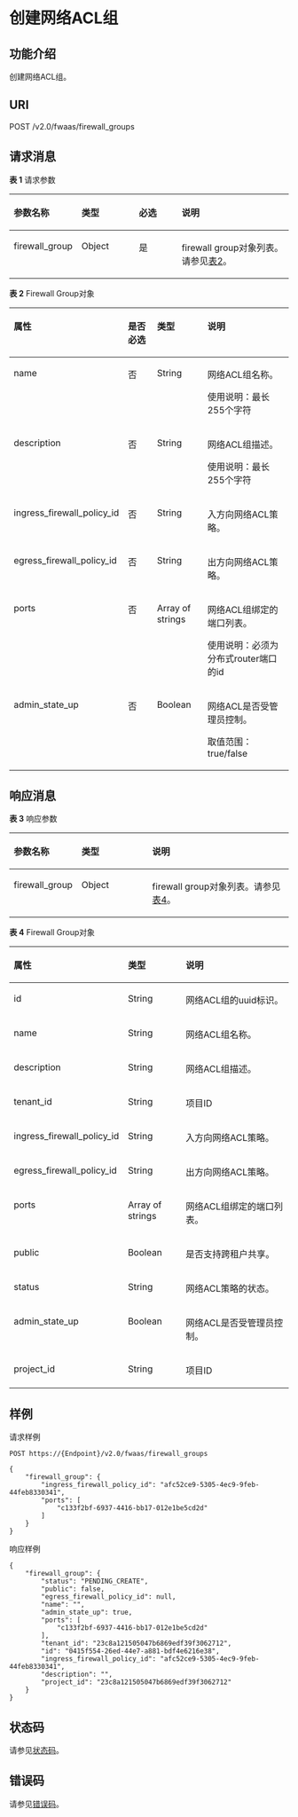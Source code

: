 # 创建网络ACL组<a name="vpc_firewall_0015"></a>

## 功能介绍<a name="section28317954132753"></a>

创建网络ACL组。

## URI<a name="section55587849132753"></a>

POST /v2.0/fwaas/firewall\_groups

## 请求消息<a name="section28981251132753"></a>

**表 1**  请求参数

<a name="table23322114132753"></a>
<table><thead align="left"><tr id="row65935357132753"><th class="cellrowborder" valign="top" width="19.388061193880613%" id="mcps1.2.5.1.1"><p id="p47877448132753"><a name="p47877448132753"></a><a name="p47877448132753"></a>参数名称</p>
</th>
<th class="cellrowborder" valign="top" width="21.42785721427857%" id="mcps1.2.5.1.2"><p id="p52491337132753"><a name="p52491337132753"></a><a name="p52491337132753"></a>类型</p>
</th>
<th class="cellrowborder" valign="top" width="16.328367163283673%" id="mcps1.2.5.1.3"><p id="p45667362132753"><a name="p45667362132753"></a><a name="p45667362132753"></a>必选</p>
</th>
<th class="cellrowborder" valign="top" width="42.85571442855714%" id="mcps1.2.5.1.4"><p id="p17633266132753"><a name="p17633266132753"></a><a name="p17633266132753"></a>说明</p>
</th>
</tr>
</thead>
<tbody><tr id="row8939225132753"><td class="cellrowborder" valign="top" width="19.388061193880613%" headers="mcps1.2.5.1.1 "><p id="p59896822132753"><a name="p59896822132753"></a><a name="p59896822132753"></a>firewall_group</p>
</td>
<td class="cellrowborder" valign="top" width="21.42785721427857%" headers="mcps1.2.5.1.2 "><p id="p49917547132753"><a name="p49917547132753"></a><a name="p49917547132753"></a>Object</p>
</td>
<td class="cellrowborder" valign="top" width="16.328367163283673%" headers="mcps1.2.5.1.3 "><p id="p64285015132753"><a name="p64285015132753"></a><a name="p64285015132753"></a>是</p>
</td>
<td class="cellrowborder" valign="top" width="42.85571442855714%" headers="mcps1.2.5.1.4 "><p id="p48871362132652"><a name="p48871362132652"></a><a name="p48871362132652"></a>firewall group对象列表。请参见<a href="#table31629250121127">表2</a>。</p>
</td>
</tr>
</tbody>
</table>

**表 2**  Firewall Group对象

<a name="table31629250121127"></a>
<table><thead align="left"><tr id="row45711693121127"><th class="cellrowborder" valign="top" width="26.897310268973108%" id="mcps1.2.5.1.1"><p id="p46819705121127"><a name="p46819705121127"></a><a name="p46819705121127"></a>属性</p>
</th>
<th class="cellrowborder" valign="top" width="13.268673132686734%" id="mcps1.2.5.1.2"><p id="p8500055165416"><a name="p8500055165416"></a><a name="p8500055165416"></a>是否必选</p>
</th>
<th class="cellrowborder" valign="top" width="19.948005199480054%" id="mcps1.2.5.1.3"><p id="p35064605121127"><a name="p35064605121127"></a><a name="p35064605121127"></a>类型</p>
</th>
<th class="cellrowborder" valign="top" width="39.88601139886011%" id="mcps1.2.5.1.4"><p id="p11952850121127"><a name="p11952850121127"></a><a name="p11952850121127"></a>说明</p>
</th>
</tr>
</thead>
<tbody><tr id="row34896104121127"><td class="cellrowborder" valign="top" width="26.897310268973108%" headers="mcps1.2.5.1.1 "><p id="p52608071121127"><a name="p52608071121127"></a><a name="p52608071121127"></a>name</p>
</td>
<td class="cellrowborder" valign="top" width="13.268673132686734%" headers="mcps1.2.5.1.2 "><p id="p1500355195417"><a name="p1500355195417"></a><a name="p1500355195417"></a>否</p>
</td>
<td class="cellrowborder" valign="top" width="19.948005199480054%" headers="mcps1.2.5.1.3 "><p id="p59846605121127"><a name="p59846605121127"></a><a name="p59846605121127"></a>String</p>
</td>
<td class="cellrowborder" valign="top" width="39.88601139886011%" headers="mcps1.2.5.1.4 "><p id="p28604909121127"><a name="p28604909121127"></a><a name="p28604909121127"></a>网络ACL组名称。</p>
<p id="p83231610195414"><a name="p83231610195414"></a><a name="p83231610195414"></a>使用说明：最长255个字符</p>
</td>
</tr>
<tr id="row11129246121127"><td class="cellrowborder" valign="top" width="26.897310268973108%" headers="mcps1.2.5.1.1 "><p id="p39887063121127"><a name="p39887063121127"></a><a name="p39887063121127"></a>description</p>
</td>
<td class="cellrowborder" valign="top" width="13.268673132686734%" headers="mcps1.2.5.1.2 "><p id="p1450085505420"><a name="p1450085505420"></a><a name="p1450085505420"></a>否</p>
</td>
<td class="cellrowborder" valign="top" width="19.948005199480054%" headers="mcps1.2.5.1.3 "><p id="p28745735121127"><a name="p28745735121127"></a><a name="p28745735121127"></a>String</p>
</td>
<td class="cellrowborder" valign="top" width="39.88601139886011%" headers="mcps1.2.5.1.4 "><p id="p35639020121127"><a name="p35639020121127"></a><a name="p35639020121127"></a>网络ACL组描述。</p>
<p id="p11817162215413"><a name="p11817162215413"></a><a name="p11817162215413"></a>使用说明：最长255个字符</p>
</td>
</tr>
<tr id="row38137474121127"><td class="cellrowborder" valign="top" width="26.897310268973108%" headers="mcps1.2.5.1.1 "><p id="p35500294121127"><a name="p35500294121127"></a><a name="p35500294121127"></a>ingress_firewall_policy_id</p>
</td>
<td class="cellrowborder" valign="top" width="13.268673132686734%" headers="mcps1.2.5.1.2 "><p id="p3500155520543"><a name="p3500155520543"></a><a name="p3500155520543"></a>否</p>
</td>
<td class="cellrowborder" valign="top" width="19.948005199480054%" headers="mcps1.2.5.1.3 "><p id="p49995809121127"><a name="p49995809121127"></a><a name="p49995809121127"></a>String</p>
</td>
<td class="cellrowborder" valign="top" width="39.88601139886011%" headers="mcps1.2.5.1.4 "><p id="p56499442121127"><a name="p56499442121127"></a><a name="p56499442121127"></a>入方向网络ACL策略。</p>
</td>
</tr>
<tr id="row9094936121127"><td class="cellrowborder" valign="top" width="26.897310268973108%" headers="mcps1.2.5.1.1 "><p id="p34911245121127"><a name="p34911245121127"></a><a name="p34911245121127"></a>egress_firewall_policy_id</p>
</td>
<td class="cellrowborder" valign="top" width="13.268673132686734%" headers="mcps1.2.5.1.2 "><p id="p1950085514546"><a name="p1950085514546"></a><a name="p1950085514546"></a>否</p>
</td>
<td class="cellrowborder" valign="top" width="19.948005199480054%" headers="mcps1.2.5.1.3 "><p id="p44624490121127"><a name="p44624490121127"></a><a name="p44624490121127"></a>String</p>
</td>
<td class="cellrowborder" valign="top" width="39.88601139886011%" headers="mcps1.2.5.1.4 "><p id="p37100641121127"><a name="p37100641121127"></a><a name="p37100641121127"></a>出方向网络ACL策略。</p>
</td>
</tr>
<tr id="row31622902121127"><td class="cellrowborder" valign="top" width="26.897310268973108%" headers="mcps1.2.5.1.1 "><p id="p65911012121127"><a name="p65911012121127"></a><a name="p65911012121127"></a>ports</p>
</td>
<td class="cellrowborder" valign="top" width="13.268673132686734%" headers="mcps1.2.5.1.2 "><p id="p8500855175412"><a name="p8500855175412"></a><a name="p8500855175412"></a>否</p>
</td>
<td class="cellrowborder" valign="top" width="19.948005199480054%" headers="mcps1.2.5.1.3 "><p id="p5459978121127"><a name="p5459978121127"></a><a name="p5459978121127"></a>Array of strings</p>
</td>
<td class="cellrowborder" valign="top" width="39.88601139886011%" headers="mcps1.2.5.1.4 "><p id="p61002567121127"><a name="p61002567121127"></a><a name="p61002567121127"></a>网络ACL组绑定的端口列表。</p>
<p id="p10668102685116"><a name="p10668102685116"></a><a name="p10668102685116"></a>使用说明：必须为分布式router端口的id</p>
</td>
</tr>
<tr id="row59833296121127"><td class="cellrowborder" valign="top" width="26.897310268973108%" headers="mcps1.2.5.1.1 "><p id="p44051842121127"><a name="p44051842121127"></a><a name="p44051842121127"></a>admin_state_up</p>
</td>
<td class="cellrowborder" valign="top" width="13.268673132686734%" headers="mcps1.2.5.1.2 "><p id="p3500455195415"><a name="p3500455195415"></a><a name="p3500455195415"></a>否</p>
</td>
<td class="cellrowborder" valign="top" width="19.948005199480054%" headers="mcps1.2.5.1.3 "><p id="p58587899121127"><a name="p58587899121127"></a><a name="p58587899121127"></a>Boolean</p>
</td>
<td class="cellrowborder" valign="top" width="39.88601139886011%" headers="mcps1.2.5.1.4 "><p id="p3428646121127"><a name="p3428646121127"></a><a name="p3428646121127"></a>网络ACL是否受管理员控制。</p>
<p id="p19344243185411"><a name="p19344243185411"></a><a name="p19344243185411"></a>取值范围：true/false</p>
</td>
</tr>
</tbody>
</table>

## 响应消息<a name="section47249684132753"></a>

**表 3**  响应参数

<a name="table22528036132753"></a>
<table><thead align="left"><tr id="row54420002132753"><th class="cellrowborder" valign="top" width="23.169999999999998%" id="mcps1.2.4.1.1"><p id="p43836262132753"><a name="p43836262132753"></a><a name="p43836262132753"></a>参数名称</p>
</th>
<th class="cellrowborder" valign="top" width="25.61%" id="mcps1.2.4.1.2"><p id="p57315890132753"><a name="p57315890132753"></a><a name="p57315890132753"></a>类型</p>
</th>
<th class="cellrowborder" valign="top" width="51.22%" id="mcps1.2.4.1.3"><p id="p55101661132753"><a name="p55101661132753"></a><a name="p55101661132753"></a>说明</p>
</th>
</tr>
</thead>
<tbody><tr id="row23789310132753"><td class="cellrowborder" valign="top" width="23.169999999999998%" headers="mcps1.2.4.1.1 "><p id="p30981925132753"><a name="p30981925132753"></a><a name="p30981925132753"></a>firewall_group</p>
</td>
<td class="cellrowborder" valign="top" width="25.61%" headers="mcps1.2.4.1.2 "><p id="p1451635132753"><a name="p1451635132753"></a><a name="p1451635132753"></a>Object</p>
</td>
<td class="cellrowborder" valign="top" width="51.22%" headers="mcps1.2.4.1.3 "><p id="p47442693132753"><a name="p47442693132753"></a><a name="p47442693132753"></a>firewall group对象列表。请参见<a href="#table7886851182616">表4</a>。</p>
</td>
</tr>
</tbody>
</table>

**表 4**  Firewall Group对象

<a name="table7886851182616"></a>
<table><thead align="left"><tr id="row388711511267"><th class="cellrowborder" valign="top" width="35.3%" id="mcps1.2.4.1.1"><p id="p4887205152611"><a name="p4887205152611"></a><a name="p4887205152611"></a>属性</p>
</th>
<th class="cellrowborder" valign="top" width="21.57%" id="mcps1.2.4.1.2"><p id="p288711516264"><a name="p288711516264"></a><a name="p288711516264"></a>类型</p>
</th>
<th class="cellrowborder" valign="top" width="43.13%" id="mcps1.2.4.1.3"><p id="p12887651122618"><a name="p12887651122618"></a><a name="p12887651122618"></a>说明</p>
</th>
</tr>
</thead>
<tbody><tr id="row20395689121127"><td class="cellrowborder" valign="top" width="35.3%" headers="mcps1.2.4.1.1 "><p id="p50168503121127"><a name="p50168503121127"></a><a name="p50168503121127"></a>id</p>
</td>
<td class="cellrowborder" valign="top" width="21.57%" headers="mcps1.2.4.1.2 "><p id="p47513116121127"><a name="p47513116121127"></a><a name="p47513116121127"></a>String</p>
</td>
<td class="cellrowborder" valign="top" width="43.13%" headers="mcps1.2.4.1.3 "><p id="p62072725121127"><a name="p62072725121127"></a><a name="p62072725121127"></a>网络ACL组的uuid标识。</p>
</td>
</tr>
<tr id="row788715512269"><td class="cellrowborder" valign="top" width="35.3%" headers="mcps1.2.4.1.1 "><p id="p6887105192617"><a name="p6887105192617"></a><a name="p6887105192617"></a>name</p>
</td>
<td class="cellrowborder" valign="top" width="21.57%" headers="mcps1.2.4.1.2 "><p id="p12887175111264"><a name="p12887175111264"></a><a name="p12887175111264"></a>String</p>
</td>
<td class="cellrowborder" valign="top" width="43.13%" headers="mcps1.2.4.1.3 "><p id="p4889105118269"><a name="p4889105118269"></a><a name="p4889105118269"></a>网络ACL组名称。</p>
</td>
</tr>
<tr id="row1288910518269"><td class="cellrowborder" valign="top" width="35.3%" headers="mcps1.2.4.1.1 "><p id="p148891451162617"><a name="p148891451162617"></a><a name="p148891451162617"></a>description</p>
</td>
<td class="cellrowborder" valign="top" width="21.57%" headers="mcps1.2.4.1.2 "><p id="p15889125111262"><a name="p15889125111262"></a><a name="p15889125111262"></a>String</p>
</td>
<td class="cellrowborder" valign="top" width="43.13%" headers="mcps1.2.4.1.3 "><p id="p688975152619"><a name="p688975152619"></a><a name="p688975152619"></a>网络ACL组描述。</p>
</td>
</tr>
<tr id="row677472121127"><td class="cellrowborder" valign="top" width="35.3%" headers="mcps1.2.4.1.1 "><p id="p60717947121127"><a name="p60717947121127"></a><a name="p60717947121127"></a>tenant_id</p>
</td>
<td class="cellrowborder" valign="top" width="21.57%" headers="mcps1.2.4.1.2 "><p id="p65871708121127"><a name="p65871708121127"></a><a name="p65871708121127"></a>String</p>
</td>
<td class="cellrowborder" valign="top" width="43.13%" headers="mcps1.2.4.1.3 "><p id="p10487112"><a name="p10487112"></a><a name="p10487112"></a>项目ID</p>
</td>
</tr>
<tr id="row16889175115261"><td class="cellrowborder" valign="top" width="35.3%" headers="mcps1.2.4.1.1 "><p id="p6889155182616"><a name="p6889155182616"></a><a name="p6889155182616"></a>ingress_firewall_policy_id</p>
</td>
<td class="cellrowborder" valign="top" width="21.57%" headers="mcps1.2.4.1.2 "><p id="p198896511262"><a name="p198896511262"></a><a name="p198896511262"></a>String</p>
</td>
<td class="cellrowborder" valign="top" width="43.13%" headers="mcps1.2.4.1.3 "><p id="p7890105182610"><a name="p7890105182610"></a><a name="p7890105182610"></a>入方向网络ACL策略。</p>
</td>
</tr>
<tr id="row118901051122618"><td class="cellrowborder" valign="top" width="35.3%" headers="mcps1.2.4.1.1 "><p id="p189075119263"><a name="p189075119263"></a><a name="p189075119263"></a>egress_firewall_policy_id</p>
</td>
<td class="cellrowborder" valign="top" width="21.57%" headers="mcps1.2.4.1.2 "><p id="p1989075152620"><a name="p1989075152620"></a><a name="p1989075152620"></a>String</p>
</td>
<td class="cellrowborder" valign="top" width="43.13%" headers="mcps1.2.4.1.3 "><p id="p489045192610"><a name="p489045192610"></a><a name="p489045192610"></a>出方向网络ACL策略。</p>
</td>
</tr>
<tr id="row11890165162618"><td class="cellrowborder" valign="top" width="35.3%" headers="mcps1.2.4.1.1 "><p id="p889075115268"><a name="p889075115268"></a><a name="p889075115268"></a>ports</p>
</td>
<td class="cellrowborder" valign="top" width="21.57%" headers="mcps1.2.4.1.2 "><p id="p38902051102616"><a name="p38902051102616"></a><a name="p38902051102616"></a>Array of strings</p>
</td>
<td class="cellrowborder" valign="top" width="43.13%" headers="mcps1.2.4.1.3 "><p id="p148906511265"><a name="p148906511265"></a><a name="p148906511265"></a>网络ACL组绑定的端口列表。</p>
</td>
</tr>
<tr id="row48186031121127"><td class="cellrowborder" valign="top" width="35.3%" headers="mcps1.2.4.1.1 "><p id="p33368479121127"><a name="p33368479121127"></a><a name="p33368479121127"></a>public</p>
</td>
<td class="cellrowborder" valign="top" width="21.57%" headers="mcps1.2.4.1.2 "><p id="p7938198121127"><a name="p7938198121127"></a><a name="p7938198121127"></a>Boolean</p>
</td>
<td class="cellrowborder" valign="top" width="43.13%" headers="mcps1.2.4.1.3 "><p id="p56166201121127"><a name="p56166201121127"></a><a name="p56166201121127"></a>是否支持跨租户共享。</p>
</td>
</tr>
<tr id="row60912436121127"><td class="cellrowborder" valign="top" width="35.3%" headers="mcps1.2.4.1.1 "><p id="p66273781121127"><a name="p66273781121127"></a><a name="p66273781121127"></a>status</p>
</td>
<td class="cellrowborder" valign="top" width="21.57%" headers="mcps1.2.4.1.2 "><p id="p7141533121127"><a name="p7141533121127"></a><a name="p7141533121127"></a>String</p>
</td>
<td class="cellrowborder" valign="top" width="43.13%" headers="mcps1.2.4.1.3 "><p id="p6468335121127"><a name="p6468335121127"></a><a name="p6468335121127"></a>网络ACL策略的状态。</p>
</td>
</tr>
<tr id="row9890155162614"><td class="cellrowborder" valign="top" width="35.3%" headers="mcps1.2.4.1.1 "><p id="p1889085142618"><a name="p1889085142618"></a><a name="p1889085142618"></a>admin_state_up</p>
</td>
<td class="cellrowborder" valign="top" width="21.57%" headers="mcps1.2.4.1.2 "><p id="p10890551152617"><a name="p10890551152617"></a><a name="p10890551152617"></a>Boolean</p>
</td>
<td class="cellrowborder" valign="top" width="43.13%" headers="mcps1.2.4.1.3 "><p id="p5890115118263"><a name="p5890115118263"></a><a name="p5890115118263"></a>网络ACL是否受管理员控制。</p>
</td>
</tr>
<tr id="row7228115213486"><td class="cellrowborder" valign="top" width="35.3%" headers="mcps1.2.4.1.1 "><p id="p53071912134918"><a name="p53071912134918"></a><a name="p53071912134918"></a>project_id</p>
</td>
<td class="cellrowborder" valign="top" width="21.57%" headers="mcps1.2.4.1.2 "><p id="p1731011220498"><a name="p1731011220498"></a><a name="p1731011220498"></a>String</p>
</td>
<td class="cellrowborder" valign="top" width="43.13%" headers="mcps1.2.4.1.3 "><p id="p555515419297"><a name="p555515419297"></a><a name="p555515419297"></a>项目ID</p>
</td>
</tr>
</tbody>
</table>

## 样例<a name="section59424075132753"></a>

请求样例

```
POST https://{Endpoint}/v2.0/fwaas/firewall_groups

{
    "firewall_group": {
        "ingress_firewall_policy_id": "afc52ce9-5305-4ec9-9feb-44feb8330341", 
        "ports": [
            "c133f2bf-6937-4416-bb17-012e1be5cd2d"
        ]
    }
}
```

响应样例

```
{
    "firewall_group": {
        "status": "PENDING_CREATE", 
        "public": false, 
        "egress_firewall_policy_id": null, 
        "name": "", 
        "admin_state_up": true, 
        "ports": [
            "c133f2bf-6937-4416-bb17-012e1be5cd2d"
        ], 
        "tenant_id": "23c8a121505047b6869edf39f3062712", 
        "id": "0415f554-26ed-44e7-a881-bdf4e6216e38", 
        "ingress_firewall_policy_id": "afc52ce9-5305-4ec9-9feb-44feb8330341", 
        "description": "",
        "project_id": "23c8a121505047b6869edf39f3062712"
    }
}
```

## 状态码<a name="section10470352390"></a>

请参见[状态码](状态码.md)。

## 错误码<a name="section85821649202813"></a>

请参见[错误码](错误码.md)。

